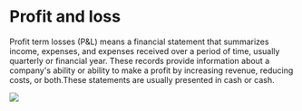 # Profit and loss
Profit term losses (P&L) means a financial statement that summarizes income, expenses, and expenses received over a period of time, usually quarterly or financial year. These records provide information about a company's ability or ability to make a profit by increasing revenue, reducing costs, or both.These statements are usually presented in cash or cash.

<img src="https://i.postimg.cc/CMnjDf6B/Pngtree-online-trading-on-smartphone-concept-6847829.png" />
<!-- <img src="https://i.postimg.cc/CMnjDf6B/Pngtree-online-trading-on-smartphone-concept-6847829.png" width="100" height="100" /> -->